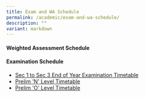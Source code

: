 ```yaml
---
title: Exam and WA Schedule
permalink: /academic/exam-and-wa-schedule/
description: ""
variant: markdown
---
```

#### Weighted Assessment Schedule



#### Examination  Schedule
* [Sec 1 to Sec 3 End of Year Examination Timetable](https://go.gov.sg/s1-to-s3-end-of-year-timetable)
* [Prelim 'N' Level Timetable](/files/2024_Prelim_N_Level_Timetable.pdf)
* [Prelim 'O' Level Timetable](/files/2024_Prelim_O_Level_Timetable.pdf)